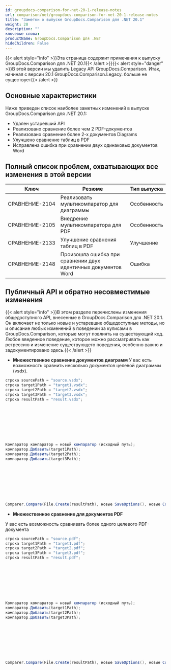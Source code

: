 ```yaml
---
id: groupdocs-comparison-for-net-20-1-release-notes
url: comparison/net/groupdocs-comparison-for-net-20-1-release-notes
title: "Заметки о выпуске GroupDocs.Comparison для .NET 20.1"
weight: 20
description: ""
ключевые слова:
productName: GroupDocs.Comparison для .NET
hideChildren: False
---
```

{{< alert style="info" >}}Эта страница содержит примечания к выпуску GroupDocs.Comparison для .NET 20.1{{< /alert >}}{{< alert style="danger" >}}В этой версии мы удалить Legacy API GroupDocs.Comparison. Итак, начиная с версии 20.1 GroupDocs.Comparison.Legacy. больше не существует{{< /alert >}}

## Основные характеристики

Ниже приведен список наиболее заметных изменений в выпуске GroupDocs.Comparison для .NET 20.1:

* Удален устаревший API
* Реализовано сравнение более чем 2 PDF-документов
* Реализовано сравнение более 2-х документов Diagrams
* Улучшено сравнение таблиц в PDF
* Исправлена ошибка при сравнении двух одинаковых документов Word

## Полный список проблем, охватывающих все изменения в этой версии

| Ключ | Резюме | Тип выпуска |
| --- | --- | --- |
| СРАВНЕНИЕ-2104 | Реализовать мультикомпаратор для диаграммы | Особенность |
| СРАВНЕНИЕ-2105 | Внедрение мультикомпаратора для PDF | Особенность |
| СРАВНЕНИЕ-2133 | Улучшение сравнения таблиц в PDF | Улучшение |
| СРАВНЕНИЕ-2148 | Произошла ошибка при сравнении двух идентичных документов Word | Ошибка |

## Публичный API и обратно несовместимые изменения

{{< alert style="info" >}}В этом разделе перечислены изменения общедоступного API, внесенные в GroupDocs.Comparison для .NET 20.1. Он включает не только новые и устаревшие общедоступные методы, но и описание любых изменений в поведении за кулисами в GroupDocs.Comparison, которые могут повлиять на существующий код. Любое введенное поведение, которое можно рассматривать как регрессию и изменение существующего поведения, особенно важно и задокументировано здесь.{{< /alert >}}

* **Множественное сравнение документов диаграмм**
У вас есть возможность сравнить несколько документов целевой диаграммы (vsdx).
    




```csharp
строка sourcePath = "source.vsdx";
строка target1Path = "target1.vsdx";
строка target2Path = "target2.vsdx";
строка target3Path = "target3.vsdx";
строка resultPath = "result.vsdx";
     








Компаратор компаратор = новый компаратор (исходный путь);
компаратор.Добавить(target1Path);
компаратор.Добавить(target2Path);
компаратор.Добавить(target3Path);
     








Comparer.Compare(File.Create(resultPath), новые SaveOptions(), новые CompareOptions());
```
    




* **Множественное сравнение для документов PDF**
    




У вас есть возможность сравнивать более одного целевого PDF-документа
    




```csharp
строка sourcePath = "source.pdf";
строка target1Path = "target1.pdf";
строка target2Path = "target2.pdf";
строка target3Path = "target3.pdf";
строка resultPath = "result.pdf";
     








Компаратор компаратор = новый компаратор (исходный путь);
компаратор.Добавить(target1Path);
компаратор.Добавить(target2Path);
компаратор.Добавить(target3Path);
     








Comparer.Compare(File.Create(resultPath), новые SaveOptions(), новые CompareOptions());
```

